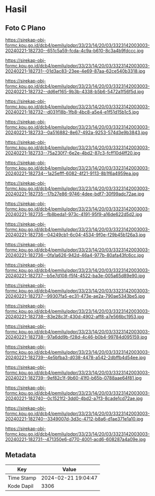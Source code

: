 # Hasil

## Foto C Plano

https://sirekap-obj-formc.kpu.go.id/dcb4/pemilu/pdpr/33/23/14/20/03/3323142003003-20240221-182730--651c5a59-fcda-4c9a-b610-8c3a4b9fdccc.jpg

https://sirekap-obj-formc.kpu.go.id/dcb4/pemilu/pdpr/33/23/14/20/03/3323142003003-20240221-182731--01d3ac83-23ee-4e69-87aa-62ce540b3318.jpg

https://sirekap-obj-formc.kpu.go.id/dcb4/pemilu/pdpr/33/23/14/20/03/3323142003003-20240221-182732--dd6ef165-9b3b-4338-b5b6-5472a1f56f5d.jpg

https://sirekap-obj-formc.kpu.go.id/dcb4/pemilu/pdpr/33/23/14/20/03/3323142003003-20240221-182732--d031f18b-1fb8-4bc8-a5e4-e1f51d15b1c5.jpg

https://sirekap-obj-formc.kpu.go.id/dcb4/pemilu/pdpr/33/23/14/20/03/3323142003003-20240221-182733--0a516882-8e67-492a-9253-574d3e9b3843.jpg

https://sirekap-obj-formc.kpu.go.id/dcb4/pemilu/pdpr/33/23/14/20/03/3323142003003-20240221-182733--75a230f7-6e2e-4bd2-87c3-fcff10d4ff20.jpg

https://sirekap-obj-formc.kpu.go.id/dcb4/pemilu/pdpr/33/23/14/20/03/3323142003003-20240221-182734--1a25efff-6082-4f21-9113-8b1f6a4959ea.jpg

https://sirekap-obj-formc.kpu.go.id/dcb4/pemilu/pdpr/33/23/14/20/03/3323142003003-20240221-182735--17b27e86-9746-4dee-bdf7-30f99adc72ae.jpg

https://sirekap-obj-formc.kpu.go.id/dcb4/pemilu/pdpr/33/23/14/20/03/3323142003003-20240221-182735--fb8beda1-973c-4191-95f9-a16de622d5d2.jpg

https://sirekap-obj-formc.kpu.go.id/dcb4/pemilu/pdpr/33/23/14/20/03/3323142003003-20240221-182736--04249cb1-6c04-4534-9f0e-f29b45b126a3.jpg

https://sirekap-obj-formc.kpu.go.id/dcb4/pemilu/pdpr/33/23/14/20/03/3323142003003-20240221-182736--0fa1a626-942d-46a4-977b-80afa43fc6cc.jpg

https://sirekap-obj-formc.kpu.go.id/dcb4/pemilu/pdpr/33/23/14/20/03/3323142003003-20240221-182737--b5e7d108-f5f4-4522-ba3e-005a65d89e90.jpg

https://sirekap-obj-formc.kpu.go.id/dcb4/pemilu/pdpr/33/23/14/20/03/3323142003003-20240221-182737--99307fa5-ec31-473e-ae2a-790ae5343be5.jpg

https://sirekap-obj-formc.kpu.go.id/dcb4/pemilu/pdpr/33/23/14/20/03/3323142003003-20240221-182738--83e28c3f-430d-4902-aff8-a7e566bc1953.jpg

https://sirekap-obj-formc.kpu.go.id/dcb4/pemilu/pdpr/33/23/14/20/03/3323142003003-20240221-182738--97a6dd9b-f28d-4c46-b0b4-99784d095159.jpg

https://sirekap-obj-formc.kpu.go.id/dcb4/pemilu/pdpr/33/23/14/20/03/3323142003003-20240221-182739--4e5bfba3-d038-4478-a542-2dbffb4d54ee.jpg

https://sirekap-obj-formc.kpu.go.id/dcb4/pemilu/pdpr/33/23/14/20/03/3323142003003-20240221-182739--9ef82c1f-9b60-41f0-b65b-0788aae64f81.jpg

https://sirekap-obj-formc.kpu.go.id/dcb4/pemilu/pdpr/33/23/14/20/03/3323142003003-20240221-182740--0c1521f2-3dd0-4bd2-a7f3-8cade1cd72ae.jpg

https://sirekap-obj-formc.kpu.go.id/dcb4/pemilu/pdpr/33/23/14/20/03/3323142003003-20240221-182740--3349007d-3d3c-4712-b8a6-d1ae371e1a10.jpg

https://sirekap-obj-formc.kpu.go.id/dcb4/pemilu/pdpr/33/23/14/20/03/3323142003003-20240221-182731--471350e6-d770-4001-acd6-608287a4a09e.jpg


## Metadata

| Key        | Value               |
| ---------- | ------------------- |
| Time Stamp | 2024-02-21 19:04:47 |
| Kode Dapil | 3306                |



